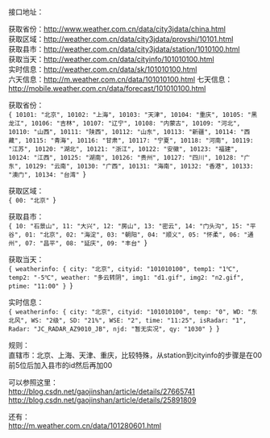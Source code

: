 接口地址：   

获取省份：http://www.weather.com.cn/data/city3jdata/china.html   
获取区域：http://weather.com.cn/data/city3jdata/provshi/10101.html   
获取县市：http://weather.com.cn/data/city3jdata/station/1010100.html   
获取当天：http://weather.com.cn/data/cityinfo/101010100.html   
实时信息：http://weather.com.cn/data/sk/101010100.html   
六天信息：http://m.weather.com.cn/data/101010100.html
七天信息：http://mobile.weather.com.cn/data/forecast/101010100.html

获取省份：   
`{
10101: "北京",
10102: "上海",
10103: "天津",
10104: "重庆",
10105: "黑龙江",
10106: "吉林",
10107: "辽宁",
10108: "内蒙古",
10109: "河北",
10110: "山西",
10111: "陕西",
10112: "山东",
10113: "新疆",
10114: "西藏",
10115: "青海",
10116: "甘肃",
10117: "宁夏",
10118: "河南",
10119: "江苏",
10120: "湖北",
10121: "浙江",
10122: "安徽",
10123: "福建",
10124: "江西",
10125: "湖南",
10126: "贵州",
10127: "四川",
10128: "广东",
10129: "云南",
10130: "广西",
10131: "海南",
10132: "香港",
10133: "澳门",
10134: "台湾"
`}

获取区域：   
`{
00: "北京"
`}

获取县市：   
`{
10: "石景山",
11: "大兴",
12: "房山",
13: "密云",
14: "门头沟",
15: "平谷",
01: "北京",
02: "海淀",
03: "朝阳",
04: "顺义",
05: "怀柔",
06: "通州",
07: "昌平",
08: "延庆",
09: "丰台"
`}

获取当天：   
`{
weatherinfo: {
city: "北京",
cityid: "101010100",
temp1: "1℃",
temp2: "-5℃",
weather: "多云转阴",
img1: "d1.gif",
img2: "n2.gif",
ptime: "11:00"
}
`}

实时信息：   
`{
weatherinfo: {
city: "北京",
cityid: "101010100",
temp: "0",
WD: "东北风",
WS: "2级",
SD: "21%",
WSE: "2",
time: "11:25",
isRadar: "1",
Radar: "JC_RADAR_AZ9010_JB",
njd: "暂无实况",
qy: "1030"
}
`}


规则：   
直辖市：北京、上海、天津、重庆，比较特殊，从station到cityinfo的步骤是在00前5位后加入县市的id然后再加00

可以参照这里：   
http://blog.csdn.net/gaojinshan/article/details/27665741   
http://blog.csdn.net/gaojinshan/article/details/25891809   

还有：   
http://m.weather.com.cn/data/101280601.html   
